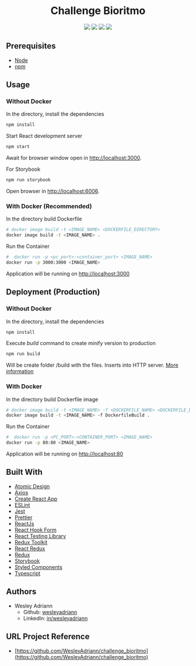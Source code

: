 <h1 align="center">
Challenge Bioritmo
</h1>

<p align="center">
  <img src="https://img.shields.io/github/languages/count/wesleyadriann/challenge_bioritmo" />
  <img src="https://img.shields.io/github/last-commit/wesleyadriann/challenge_bioritmo" />
  <img src="https://img.shields.io/github/license/wesleyadriann/challenge_bioritmo" />
  <img src="https://img.shields.io/github/repo-size/wesleyadriann/challenge_bioritmo" />
</p>


## Prerequisites

- [Node](https://nodejs.org/)
- [npm](https://www.npmjs.com)


## Usage
### Without Docker
In the directory, install the dependencies
```bash
npm install
```
Start React development server
```bash
npm start
```
Await for browser window open in [http://localhost:3000](http://localhost:3000).

For Storybook
```bash
npm run storybook
```
Open browser in [http://localhost:6006](http://localhost:6006).


### With Docker (Recommended)
In the directory build Dockerfile
```bash
# docker image build -t <IMAGE_NAME> <DOCKERFILE_DIRECTORY>
docker image build -t <IMAGE_NAME> .
```
Run the Container
```bash
#  docker run -p <pc_port>:<container_port> <IMAGE_NAME>
docker run -p 3000:3000 <IMAGE_NAME>
```
Application will be running on [http://localhost:3000](http://localhost:3000)

## Deployment (Production)
### Without Docker
In the directory, install the dependencies
```bash
npm install
```
Execute *build* command to create minify version to production
```bash
npm run build
```
Will be create folder /build with the files. Inserts into HTTP server. [More information](https://create-react-app.dev/docs/deployment/)


### With Docker
In the directory build Dockerfile image
```bash
# docker image build -t <IMAGE_NAME> -f <DOCKERFILE_NAME> <DOCKERFILE_DIRECTORY>
docker image build -t <IMAGE_NAME> -f DockerfileBuild .
```
Run the Container
```bash
#  docker run -p <PC_PORT>:<CONTAINER_PORT> <IMAGE_NAME>
docker run -p 80:80 <IMAGE_NAME>
```
Application will be running on [http://localhost:80](http://localhost:80)


## Built With

- [Atomic Design](https://bradfrost.com/blog/post/atomic-web-design/)
- [Axios](https://github.com/axios/axios)
- [Create React App](https://create-react-app.dev)
- [ESLint](https://eslint.org)
- [Jest](https://jestjs.io/docs/getting-started)
- [Prettier](https://prettier.io/)
- [ReactJs](https://reactjs.org)
- [React Hook Form](https://react-hook-form.com/)
- [React Testing Library](https://testing-library.com/docs/react-testing-library/intro/)
- [Redux Toolkit](https://redux-toolkit.js.org/)
- [React Redux](https://react-redux.js.org)
- [Redux](https://redux.js.org)
- [Storybook](https://storybook.js.org/)
- [Styled Components](https://www.styled-components.com)
- [Typescript](https://www.typescriptlang.org/)

## Authors
- Wesley Adriann
  - Github: [wesleyadriann](https://github.com/WesleyAdriann)
  - LinkedIn: [in/wesleyadriann](https://www.linkedin.com/in/wesleyadriann/)

## URL Project Reference

- [https://github.com/WesleyAdriann/challenge_bioritmo](https://github.com/WesleyAdriann/challenge_bioritmo)
